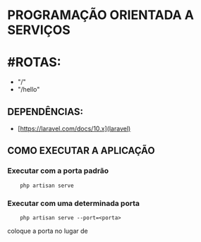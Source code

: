 # PROGRAMAÇÃO ORIENTADA A SERVIÇOS

# #ROTAS:
* "/"
* "/hello"

## DEPENDÊNCIAS:
* [https://laravel.com/docs/10.x](laravel)

## COMO EXECUTAR A APLICAÇÃO
### Executar com a porta padrão
```
    php artisan serve
```
### Executar com uma determinada porta
```
    php artisan serve --port=<porta>
```
coloque a porta no lugar de **<porta>**
